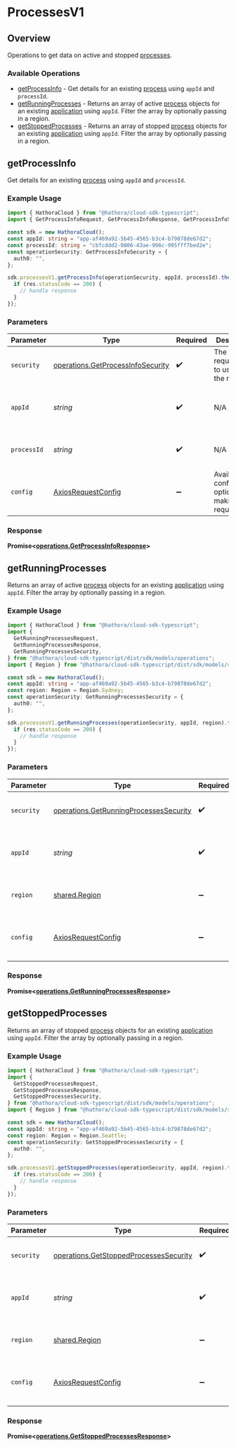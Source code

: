 # ProcessesV1

## Overview

Operations to get data on active and stopped [processes](https://hathora.dev/docs/concepts/hathora-entities#process).

### Available Operations

* [getProcessInfo](#getprocessinfo) - Get details for an existing [process](https://hathora.dev/docs/concepts/hathora-entities#process) using `appId` and `processId`.
* [getRunningProcesses](#getrunningprocesses) - Returns an array of active [process](https://hathora.dev/docs/concepts/hathora-entities#process) objects for an existing [application](https://hathora.dev/docs/concepts/hathora-entities#application) using `appId`. Filter the array by optionally passing in a region.
* [getStoppedProcesses](#getstoppedprocesses) - Returns an array of stopped [process](https://hathora.dev/docs/concepts/hathora-entities#process) objects for an existing [application](https://hathora.dev/docs/concepts/hathora-entities#application) using `appId`. Filter the array by optionally passing in a region.

## getProcessInfo

Get details for an existing [process](https://hathora.dev/docs/concepts/hathora-entities#process) using `appId` and `processId`.

### Example Usage

```typescript
import { HathoraCloud } from "@hathora/cloud-sdk-typescript";
import { GetProcessInfoRequest, GetProcessInfoResponse, GetProcessInfoSecurity } from "@hathora/cloud-sdk-typescript/dist/sdk/models/operations";

const sdk = new HathoraCloud();
const appId: string = "app-af469a92-5b45-4565-b3c4-b79878de67d2";
const processId: string = "cbfcddd2-0006-43ae-996c-995fff7bed2e";
const operationSecurity: GetProcessInfoSecurity = {
  auth0: "",
};

sdk.processesV1.getProcessInfo(operationSecurity, appId, processId).then((res: GetProcessInfoResponse) => {
  if (res.statusCode == 200) {
    // handle response
  }
});
```

### Parameters

| Parameter                                                                              | Type                                                                                   | Required                                                                               | Description                                                                            | Example                                                                                |
| -------------------------------------------------------------------------------------- | -------------------------------------------------------------------------------------- | -------------------------------------------------------------------------------------- | -------------------------------------------------------------------------------------- | -------------------------------------------------------------------------------------- |
| `security`                                                                             | [operations.GetProcessInfoSecurity](../../models/operations/getprocessinfosecurity.md) | :heavy_check_mark:                                                                     | The security requirements to use for the request.                                      |                                                                                        |
| `appId`                                                                                | *string*                                                                               | :heavy_check_mark:                                                                     | N/A                                                                                    | app-af469a92-5b45-4565-b3c4-b79878de67d2                                               |
| `processId`                                                                            | *string*                                                                               | :heavy_check_mark:                                                                     | N/A                                                                                    | cbfcddd2-0006-43ae-996c-995fff7bed2e                                                   |
| `config`                                                                               | [AxiosRequestConfig](https://axios-http.com/docs/req_config)                           | :heavy_minus_sign:                                                                     | Available config options for making requests.                                          |                                                                                        |


### Response

**Promise<[operations.GetProcessInfoResponse](../../models/operations/getprocessinforesponse.md)>**


## getRunningProcesses

Returns an array of active [process](https://hathora.dev/docs/concepts/hathora-entities#process) objects for an existing [application](https://hathora.dev/docs/concepts/hathora-entities#application) using `appId`. Filter the array by optionally passing in a region.

### Example Usage

```typescript
import { HathoraCloud } from "@hathora/cloud-sdk-typescript";
import {
  GetRunningProcessesRequest,
  GetRunningProcessesResponse,
  GetRunningProcessesSecurity,
} from "@hathora/cloud-sdk-typescript/dist/sdk/models/operations";
import { Region } from "@hathora/cloud-sdk-typescript/dist/sdk/models/shared";

const sdk = new HathoraCloud();
const appId: string = "app-af469a92-5b45-4565-b3c4-b79878de67d2";
const region: Region = Region.Sydney;
const operationSecurity: GetRunningProcessesSecurity = {
  auth0: "",
};

sdk.processesV1.getRunningProcesses(operationSecurity, appId, region).then((res: GetRunningProcessesResponse) => {
  if (res.statusCode == 200) {
    // handle response
  }
});
```

### Parameters

| Parameter                                                                                        | Type                                                                                             | Required                                                                                         | Description                                                                                      | Example                                                                                          |
| ------------------------------------------------------------------------------------------------ | ------------------------------------------------------------------------------------------------ | ------------------------------------------------------------------------------------------------ | ------------------------------------------------------------------------------------------------ | ------------------------------------------------------------------------------------------------ |
| `security`                                                                                       | [operations.GetRunningProcessesSecurity](../../models/operations/getrunningprocessessecurity.md) | :heavy_check_mark:                                                                               | The security requirements to use for the request.                                                |                                                                                                  |
| `appId`                                                                                          | *string*                                                                                         | :heavy_check_mark:                                                                               | N/A                                                                                              | app-af469a92-5b45-4565-b3c4-b79878de67d2                                                         |
| `region`                                                                                         | [shared.Region](../../models/shared/region.md)                                                   | :heavy_minus_sign:                                                                               | Available regions to request a game server.                                                      |                                                                                                  |
| `config`                                                                                         | [AxiosRequestConfig](https://axios-http.com/docs/req_config)                                     | :heavy_minus_sign:                                                                               | Available config options for making requests.                                                    |                                                                                                  |


### Response

**Promise<[operations.GetRunningProcessesResponse](../../models/operations/getrunningprocessesresponse.md)>**


## getStoppedProcesses

Returns an array of stopped [process](https://hathora.dev/docs/concepts/hathora-entities#process) objects for an existing [application](https://hathora.dev/docs/concepts/hathora-entities#application) using `appId`. Filter the array by optionally passing in a region.

### Example Usage

```typescript
import { HathoraCloud } from "@hathora/cloud-sdk-typescript";
import {
  GetStoppedProcessesRequest,
  GetStoppedProcessesResponse,
  GetStoppedProcessesSecurity,
} from "@hathora/cloud-sdk-typescript/dist/sdk/models/operations";
import { Region } from "@hathora/cloud-sdk-typescript/dist/sdk/models/shared";

const sdk = new HathoraCloud();
const appId: string = "app-af469a92-5b45-4565-b3c4-b79878de67d2";
const region: Region = Region.Seattle;
const operationSecurity: GetStoppedProcessesSecurity = {
  auth0: "",
};

sdk.processesV1.getStoppedProcesses(operationSecurity, appId, region).then((res: GetStoppedProcessesResponse) => {
  if (res.statusCode == 200) {
    // handle response
  }
});
```

### Parameters

| Parameter                                                                                        | Type                                                                                             | Required                                                                                         | Description                                                                                      | Example                                                                                          |
| ------------------------------------------------------------------------------------------------ | ------------------------------------------------------------------------------------------------ | ------------------------------------------------------------------------------------------------ | ------------------------------------------------------------------------------------------------ | ------------------------------------------------------------------------------------------------ |
| `security`                                                                                       | [operations.GetStoppedProcessesSecurity](../../models/operations/getstoppedprocessessecurity.md) | :heavy_check_mark:                                                                               | The security requirements to use for the request.                                                |                                                                                                  |
| `appId`                                                                                          | *string*                                                                                         | :heavy_check_mark:                                                                               | N/A                                                                                              | app-af469a92-5b45-4565-b3c4-b79878de67d2                                                         |
| `region`                                                                                         | [shared.Region](../../models/shared/region.md)                                                   | :heavy_minus_sign:                                                                               | Available regions to request a game server.                                                      |                                                                                                  |
| `config`                                                                                         | [AxiosRequestConfig](https://axios-http.com/docs/req_config)                                     | :heavy_minus_sign:                                                                               | Available config options for making requests.                                                    |                                                                                                  |


### Response

**Promise<[operations.GetStoppedProcessesResponse](../../models/operations/getstoppedprocessesresponse.md)>**

